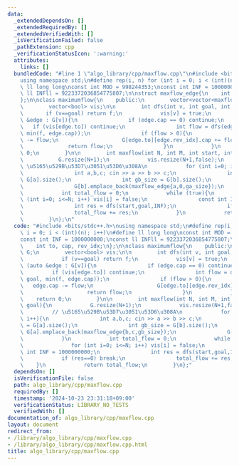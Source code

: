 ```yaml
---
data:
  _extendedDependsOn: []
  _extendedRequiredBy: []
  _extendedVerifiedWith: []
  _isVerificationFailed: false
  _pathExtension: cpp
  _verificationStatusIcon: ':warning:'
  attributes:
    links: []
  bundledCode: "#line 1 \"algo_library/cpp/maxflow.cpp\"\n#include <bits/stdc++.h>\n\
    using namespace std;\n#define rep(i, n) for (int i = 0; i < (int)(n); i++)\n#define\
    \ ll long long\nconst int MOD = 998244353;\nconst int INF = 1000000000;\nconst\
    \ ll INFll = 9223372036854775807;\n\nstruct maxflow_edge{\n    int to, cap, rev_idx;\n\
    };\n\nclass maximumflow{\n    public:\n        vector<vector<maxflow_edge>> G;\n\
    \        vector<bool> vis;\n\n        int dfs(int v, int goal, int f){\n     \
    \       if (v==goal) return f;\n            vis[v] = true;\n            for (auto\
    \ &edge : G[v]){\n                if (edge.cap == 0) continue;\n             \
    \   if (vis[edge.to]) continue;\n                int flow = dfs(edge.to, goal,\
    \ min(f, edge.cap));\n                if (flow > 0){\n                    edge.cap\
    \ -= flow;\n                    G[edge.to][edge.rev_idx].cap += flow;\n      \
    \              return flow;\n                }\n            }\n            return\
    \ 0;\n        }\n\n        int maxflow(int N, int M, int start, int goal){\n \
    \           G.resize(N+1);\n            vis.resize(N+1,false);\n            //\
    \ \u5165\u529B\u53D7\u3051\u53D6\u308A\n            for (int i=0; i<M; i++){\n\
    \                int a,b,c; cin >> a >> b >> c;\n                int ga_size =\
    \ G[a].size();\n                int gb_size = G[b].size();\n                G[a].emplace_back(maxflow_edge{b,c,gb_size});\n\
    \                G[b].emplace_back(maxflow_edge{a,0,ga_size});\n            }\n\
    \            int total_flow = 0;\n            while (true){\n                for\
    \ (int i=0; i<=N; i++) vis[i] = false;\n                const int INF = 1000000000;\n\
    \                int res = dfs(start,goal,INF);\n                if (res==0) break;\n\
    \                total_flow += res;\n            }\n            return total_flow;\n\
    \        }\n};\n"
  code: "#include <bits/stdc++.h>\nusing namespace std;\n#define rep(i, n) for (int\
    \ i = 0; i < (int)(n); i++)\n#define ll long long\nconst int MOD = 998244353;\n\
    const int INF = 1000000000;\nconst ll INFll = 9223372036854775807;\n\nstruct maxflow_edge{\n\
    \    int to, cap, rev_idx;\n};\n\nclass maximumflow{\n    public:\n        vector<vector<maxflow_edge>>\
    \ G;\n        vector<bool> vis;\n\n        int dfs(int v, int goal, int f){\n\
    \            if (v==goal) return f;\n            vis[v] = true;\n            for\
    \ (auto &edge : G[v]){\n                if (edge.cap == 0) continue;\n       \
    \         if (vis[edge.to]) continue;\n                int flow = dfs(edge.to,\
    \ goal, min(f, edge.cap));\n                if (flow > 0){\n                 \
    \   edge.cap -= flow;\n                    G[edge.to][edge.rev_idx].cap += flow;\n\
    \                    return flow;\n                }\n            }\n        \
    \    return 0;\n        }\n\n        int maxflow(int N, int M, int start, int\
    \ goal){\n            G.resize(N+1);\n            vis.resize(N+1,false);\n   \
    \         // \u5165\u529B\u53D7\u3051\u53D6\u308A\n            for (int i=0; i<M;\
    \ i++){\n                int a,b,c; cin >> a >> b >> c;\n                int ga_size\
    \ = G[a].size();\n                int gb_size = G[b].size();\n               \
    \ G[a].emplace_back(maxflow_edge{b,c,gb_size});\n                G[b].emplace_back(maxflow_edge{a,0,ga_size});\n\
    \            }\n            int total_flow = 0;\n            while (true){\n \
    \               for (int i=0; i<=N; i++) vis[i] = false;\n                const\
    \ int INF = 1000000000;\n                int res = dfs(start,goal,INF);\n    \
    \            if (res==0) break;\n                total_flow += res;\n        \
    \    }\n            return total_flow;\n        }\n};"
  dependsOn: []
  isVerificationFile: false
  path: algo_library/cpp/maxflow.cpp
  requiredBy: []
  timestamp: '2024-10-23 23:31:18+09:00'
  verificationStatus: LIBRARY_NO_TESTS
  verifiedWith: []
documentation_of: algo_library/cpp/maxflow.cpp
layout: document
redirect_from:
- /library/algo_library/cpp/maxflow.cpp
- /library/algo_library/cpp/maxflow.cpp.html
title: algo_library/cpp/maxflow.cpp
---
```

